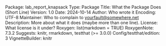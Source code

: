 Package: lab_report_knapsack
Type: Package
Title: What the Package Does (Short Line)
Version: 1.0
Date: 2024-10-14
Author: Who wrote it
Encoding: UTF-8
Maintainer: Who to complain to <yourfault@somewhere.net>
Description: More about what it does (maybe more than one line).
License: What license is it under?
Roxygen: list(markdown = TRUE)
RoxygenNote: 7.3.2
Suggests: 
    knitr,
    rmarkdown,
    testthat (>= 3.0.0)
Config/testthat/edition: 3
VignetteBuilder: knitr

